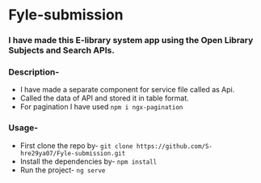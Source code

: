 # Fyle-submission

### I have made this E-library system app using the Open Library Subjects and Search APIs.

### Description-
* I have made a separate component for service file called as Api.
* Called the data of API and stored it in table format.
* For pagination I have used ```npm i ngx-pagination```

### Usage-
* First clone the repo by-
```git clone https://github.com/S-hre29ya07/Fyle-submission.git```
* Install the dependencies by-
```npm install```
* Run the project-
```ng serve```




